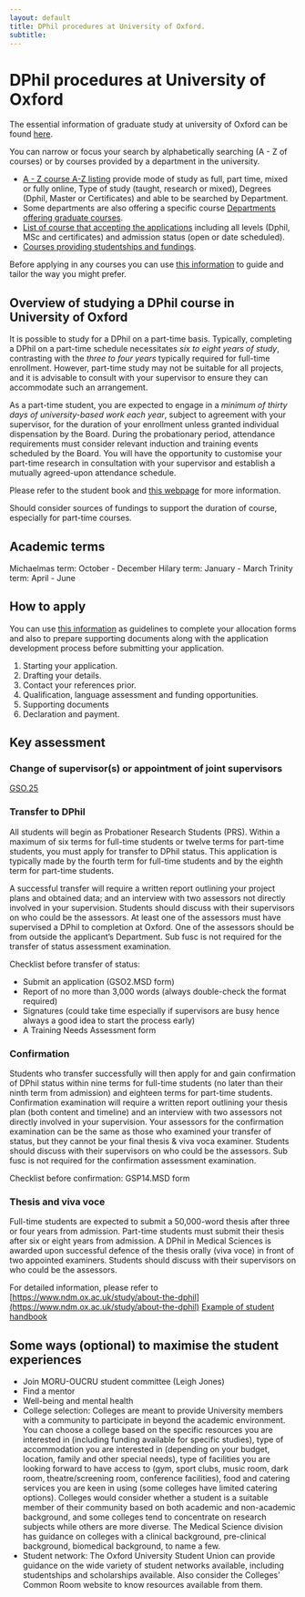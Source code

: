 ```yaml
---
layout: default
title: DPhil procedures at University of Oxford.
subtitle: 
---
```


# DPhil procedures at University of Oxford

The essential information of graduate study at university of Oxford can be found [here](https://www.ox.ac.uk/admissions/graduate/courses).

You can narrow or focus your search by alphabetically searching (A - Z of courses) or by courses provided by a department in the university.

* [A - Z course  A-Z listing](https://www.ox.ac.uk/admissions/graduate/courses/courses-a-z-listing) provide mode of study as full, part time, mixed or fully online, Type of study (taught, research or mixed), Degrees (Dphil, Master or Certificates) and able to be searched by Department.
* Some departments are also offering a specific course [Departments offering graduate courses](https://www.ox.ac.uk/admissions/graduate/courses/courses-by-department).
* [List of course that accepting the applications](https://www.ox.ac.uk/admissions/graduate/courses/open-courses) including all levels (Dphil, MSc and certificates) and admission status (open or date scheduled).
* [Courses providing studentships and fundings](https://www.ox.ac.uk/admissions/graduate/courses/courses-open-for-studentships).

Before applying in any courses you can use [this information](https://www.ox.ac.uk/admissions/graduate/applying-to-oxford/getting-started) to guide and tailor the way you might prefer.

## Overview of studying a DPhil course in University of Oxford

It is possible to study for a DPhil on a part-time basis. Typically, completing a DPhil on a part-time schedule necessitates *six to eight years of study*, contrasting with the *three to four years* typically required for full-time enrollment. However, part-time study may not be suitable for all projects, and it is advisable to consult with your supervisor to ensure they can accommodate such an arrangement.

As a part-time student, you are expected to engage in a *minimum of thirty days of university-based work each year*, subject to agreement with your supervisor, for the duration of your enrollment unless granted individual dispensation by the Board. During the probationary period, attendance requirements must consider relevant induction and training events scheduled by the Board. You will have the opportunity to customise your part-time research in consultation with your supervisor and establish a mutually agreed-upon attendance schedule.

Please refer to the student book and [this webpage](https://www.ox.ac.uk/admissions/graduate/courses/dphil-medical-sciences) for more information.
 
Should consider sources of fundings to support the duration of course, especially for part-time courses.

## Academic terms

Michaelmas term: October - December 
Hilary term: January - March 
Trinity term: April - June

## How to apply

You can use [this information](https://www.ox.ac.uk/admissions/graduate/applying-to-oxford/application-guide) as guidelines to complete your allocation forms and also to prepare supporting documents along with the application development process before submitting your application.

1. Starting your application.
2. Drafting your details.
3. Contact your references prior.
4. Qualification, language assessment and funding opportunities.
5. Supporting documents
6. Declaration and payment.

## Key assessment

### Change of supervisor(s) or appointment of joint supervisors

[GSO.25](https://www.ox.ac.uk/sites/files/oxford/GSO.25_4.docx)

### Transfer to DPhil

All students will begin as Probationer Research Students (PRS). Within a maximum of six terms for full-time students or twelve terms for part-time students, you must apply for transfer to DPhil status. This application is typically made by the fourth term for full-time students and by the eighth term for part-time students.

A successful transfer will require a written report outlining your project plans and obtained data; and an interview with two assessors not directly involved in your supervision. Students should discuss with their supervisors on who could be the assessors. At least one of the assessors must have supervised a DPhil to completion at Oxford. One of the assessors should be from outside the applicant’s Department. Sub fusc is not required for the transfer of status assessment examination.

Checklist before transfer of status:
* Submit an application (GSO2.MSD form)
* Report of no more than 3,000 words (always double-check the format required)
* Signatures (could take time especially if supervisors are busy hence always a good idea to start the process early)
* A Training Needs Assessment form

### Confirmation

Students who transfer successfully will then apply for and gain confirmation of DPhil status within nine terms for full-time students (no later than their ninth term from admission) and eighteen terms for part-time students. Confirmation examination will require a written report outlining your thesis plan (both content and timeline) and an interview with two assessors not directly involved in your supervision. Your assessors for the confirmation examination can be the same as those who examined your transfer of status, but they cannot be your final thesis & viva voca examiner. Students should discuss with their supervisors on who could be the assessors. Sub fusc is not required for the confirmation assessment examination.

Checklist before confirmation: GSP14.MSD form

### Thesis and viva voce

Full-time students are expected to submit a 50,000-word thesis after three or four years from admission. Part-time students must submit their thesis after six or eight years from admission. A DPhil in Medical Sciences is awarded upon successful defence of the thesis orally (viva voce) in front of two appointed examiners.
Students should discuss with their supervisors on who could be the assessors.

For detailed information, please refer to [https://www.ndm.ox.ac.uk/study/about-the-dphil](https://www.ndm.ox.ac.uk/study/about-the-dphil)
[Example of student handbook](https://www.ndm.ox.ac.uk/files/graduate-studies/18-19-handbook.pdf/view)

## Some ways (optional) to maximise the student experiences

* Join MORU-OUCRU student committee (Leigh Jones)
* Find a mentor
* Well-being and mental health
* College selection: Colleges are meant to provide University members with a community to participate in beyond the academic environment. You can choose a college based on the specific resources you are interested in (including funding available for specific studies), type of accommodation you are interested in (depending on your budget, location, family and other special needs), type of facilities you are looking forward to have access to (gym, sport clubs, music room, dark room, theatre/screening room, conference facilities), food and catering services you are keen in using (some colleges have limited catering options). Colleges would consider whether a student is a suitable member of their community based on both academic and non-academic background, and some colleges tend to concentrate on research subjects while others are more diverse. The Medical Science division has guidance on colleges with a clinical background, pre-clinical background, biomedical background, to name a few.
* Student network: The Oxford University Student Union can provide guidance on the wide variety of student networks available, including studentships and scholarships available. Also consider the Colleges’ Common Room website to know resources available from them. 
